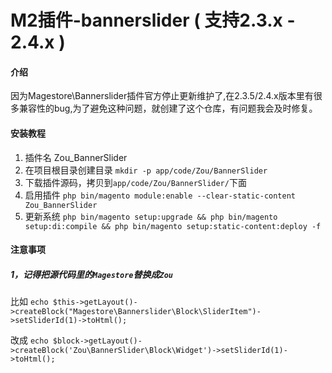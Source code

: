 # M2插件-bannerslider  ( 支持2.3.x - 2.4.x )

#### 介绍
因为Magestore\Bannerslider插件官方停止更新维护了,在2.3.5/2.4.x版本里有很多兼容性的bug,为了避免这种问题，就创建了这个仓库，有问题我会及时修复。


#### 安装教程

1.  插件名 Zou_BannerSlider
2.  在项目根目录创建目录 `mkdir -p app/code/Zou/BannerSlider`
3.  下载插件源码，拷贝到`app/code/Zou/BannerSlider/`下面
4.  启用插件 `php bin/magento module:enable --clear-static-content Zou_BannerSlider`
5.  更新系统 `php bin/magento setup:upgrade && php bin/magento setup:di:compile && php bin/magento setup:static-content:deploy -f`


#### 注意事项

##### 1，记得把源代码里的`Magestore`替换成`Zou`

比如
`echo $this->getLayout()->createBlock("Magestore\Bannerslider\Block\SliderItem")->setSliderId(1)->toHtml();`

改成
`echo $block->getLayout()->createBlock('Zou\BannerSlider\Block\Widget')->setSliderId(1)->toHtml();`